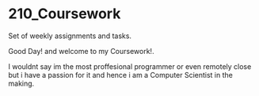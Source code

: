 # 210_Coursework
Set of weekly assignments and tasks.

Good Day! and welcome to my Coursework!.

I wouldnt say im the most proffesional programmer or even remotely close but i have a passion for it
and hence i am a Computer Scientist in the making.
